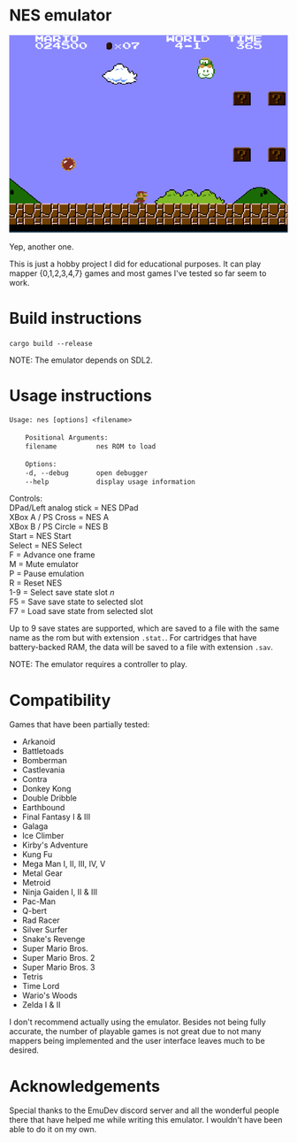 # NES emulator

![Mario](mario.gif)

Yep, another one.

This is just a hobby project I did for educational purposes. It can play mapper {0,1,2,3,4,7} games and most games I've
tested so far seem to work.

# Build instructions

`cargo build --release`

NOTE: The emulator depends on SDL2.

# Usage instructions

```
Usage: nes [options] <filename>

    Positional Arguments:
    filename          nes ROM to load

    Options:
    -d, --debug       open debugger
    --help            display usage information
```

Controls:  
DPad/Left analog stick = NES DPad  
XBox A / PS Cross = NES A  
XBox B / PS Circle = NES B  
Start = NES Start  
Select = NES Select  
F = Advance one frame  
M = Mute emulator  
P = Pause emulation  
R = Reset NES  
1-9 = Select save state slot *n*  
F5 = Save save state to selected slot  
F7 = Load save state from selected slot

Up to 9 save states are supported, which are saved to a file with the same name as the rom but with extension `.stat.`.
For cartridges that have battery-backed RAM, the data will be saved to a file with extension `.sav`.

NOTE: The emulator requires a controller to play.

# Compatibility

Games that have been partially tested:

- Arkanoid
- Battletoads
- Bomberman
- Castlevania
- Contra
- Donkey Kong
- Double Dribble
- Earthbound
- Final Fantasy I & III
- Galaga
- Ice Climber
- Kirby's Adventure
- Kung Fu
- Mega Man I, II, III, IV, V
- Metal Gear
- Metroid
- Ninja Gaiden I, II & III
- Pac-Man
- Q-bert
- Rad Racer
- Silver Surfer
- Snake's Revenge
- Super Mario Bros.
- Super Mario Bros. 2
- Super Mario Bros. 3
- Tetris
- Time Lord
- Wario's Woods
- Zelda I & II

I don't recommend actually using the emulator. Besides not being fully accurate, the number of playable games is not
great due to not many mappers being implemented and the user interface leaves much to be desired.

# Acknowledgements

Special thanks to the EmuDev discord server and all the wonderful people there that have helped me while writing this
emulator. I wouldn't have been able to do it on my own.